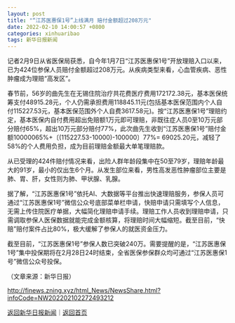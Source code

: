 ```yaml
---
layout: post
title: "“江苏医惠保1号”上线满月 赔付金额超过208万元"
date: 2022-02-10 14:00:57 +0800
categories: xinhuaribao
tags: 新华日报新闻
---
```

<p>记者2月9日从省医保局获悉，自今年1月7日“江苏医惠保1号”开放理赔入口以来，已为424位参保人员赔付金额超过208万元。从疾病类型来看，心血管疾病、恶性肿瘤成为理赔“高发区”。</p>
 <p>春节前，56岁的曲先生在无锡住院治疗共花费医疗费用172172.38元，基本医保统筹支付48915.28元，个人仍需承担费用118845.11元(包括基本医保范围内个人自付115227.53元，基本医保范围外个人自费3617.58元)。按“江苏医惠保1号”理赔约定，基本医保内自付费用超出免赔额1万元即可理赔，非既往症人员0至10万元部分赔付65%，超出10万元部分赔付77%，此次曲先生收到“江苏医惠保1号”赔付金额10000065%+〔(115227.53-10000)-100000〕77%= 69025.20元，减轻了58%的个人费用负担，成为目前理赔金额最大单笔理赔款。</p>
 <p>从已受理的424件赔付情况来看，出险人群年龄段集中在50至79岁，理赔年龄最大的91岁，最小的仅出生6个月。从发生部位来看，男性高发恶性肿瘤部位主要是肺、胃、肝，女性则为肺、甲状腺、乳腺。</p>
 <p>据了解，“江苏医惠保1号”依托AI、大数据等平台推出快速理赔服务，参保人员可通过“江苏医惠保1号”微信公众号底部菜单栏申请，快赔申请只需填写个人信息，无需上传住院医疗单据，大幅简化理赔申请手续。理赔工作人员收到理赔申请，只需调取参保人医保数据就能完成金额核算，将理赔时间大幅缩短。截至目前，“快赔”赔付案件占比80%，极大缓解了参保人的就医资金压力。</p>
 <p>截至目前，“江苏医惠保1号”参保人数已突破240万。需要提醒的是，“江苏医惠保1号”集中投保期将在2月28日24时结束，全省医保参保群众均可通过“江苏医惠保1号”微信公众号投保。</p><p class="em_media">（文章来源：新华日报）</p>

<http://finews.zning.xyz/html_News/NewsShare.html?infoCode=NW202202102272493212>

[返回新华日报新闻](//finews.withounder.com/category/xinhuaribao.html)｜[返回首页](//finews.withounder.com/)